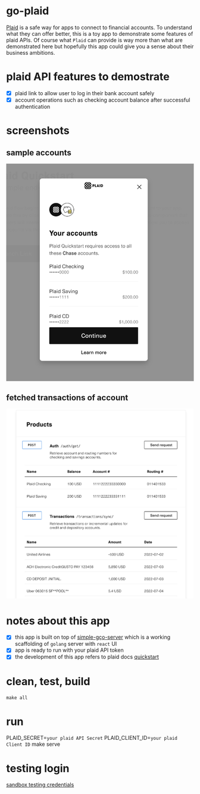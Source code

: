 # go-plaid
[Plaid](https://plaid.com//) is a safe way for apps to connect to financial accounts. To understand what they can offer better, this is a toy app to demonstrate some features of plaid APIs. Of course what `Plaid` can provide is way more than what are demonstrated here but hopefully this app could give you a sense about their business ambitions.

# plaid API features to demostrate
- [x] plaid link to allow user to log in their bank account safely
- [x] account operations such as checking account balance after successful authentication

# screenshots
## sample accounts
![](plaid_account.png)
## fetched transactions of account
![](transactions.png)

# notes about this app
- [x] this app is built on top of [simple-gço-server](https://github.com/uitachi123/simple-go-server) which is a working scaffolding of `golang` server with `react` UI
- [x] app is ready to run with your plaid API token
- [x] the development of this app refers to plaid docs [quickstart](https://plaid.com/docs/quickstart/#how-it-works)

# clean, test, build
```
make all
```

# run
PLAID_SECRET=`your plaid API Secret` PLAID_CLIENT_ID=`your plaid Client ID` make serve

# testing login
[sandbox testing credentials](https://plaid.com/docs/quickstart/#sandbox-credentials)
